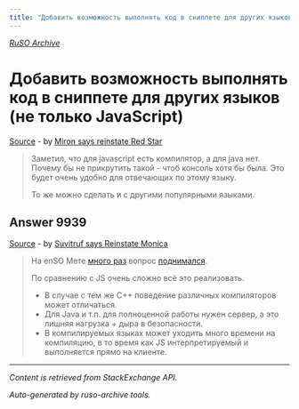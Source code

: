 ```yaml
---
title: "Добавить возможность выполнять код в сниппете для других языков (не только JavaScript)"
---
```

<p><i><a href="https://github.com/MSDN-WhiteKnight/ruso-archive/">RuSO Archive</a></i></p>
<h1>Добавить возможность выполнять код в сниппете для других языков (не только JavaScript)</h1>
<p><a href="https://ru.meta.stackoverflow.com/questions/9938/%d0%94%d0%be%d0%b1%d0%b0%d0%b2%d0%b8%d1%82%d1%8c-%d0%b2%d0%be%d0%b7%d0%bc%d0%be%d0%b6%d0%bd%d0%be%d1%81%d1%82%d1%8c-%d0%b2%d1%8b%d0%bf%d0%be%d0%bb%d0%bd%d1%8f%d1%82%d1%8c-%d0%ba%d0%be%d0%b4-%d0%b2-%d1%81%d0%bd%d0%b8%d0%bf%d0%bf%d0%b5%d1%82%d0%b5-%d0%b4%d0%bb%d1%8f-%d0%b4%d1%80%d1%83%d0%b3%d0%b8%d1%85-%d1%8f%d0%b7%d1%8b%d0%ba%d0%be%d0%b2-%d0%bd%d0%b5-%d1%82%d0%be%d0%bb%d1%8c%d0%ba%d0%be-javas">Source</a> - by <a href="https://ru.meta.stackoverflow.com/users/337682/miron-says-reinstate-red-star">Miron says reinstate Red Star</a></p>
<blockquote>
<p>Заметил, что для javascript есть компилятор, а для java нет. Почему бы не прикрутить такой - чтоб консоль хотя бы была. Это будет очень удобно для отвечающих по этому языку. </p>

<p>То же можно сделать и с другими популярными языками.</p>

</blockquote>
<h2>Answer 9939</h2>
<p><a href="https://ru.meta.stackoverflow.com/a/9939/">Source</a> - by <a href="https://ru.meta.stackoverflow.com/users/15479/suvitruf-says-reinstate-monica">Suvitruf says Reinstate Monica</a></p>
<blockquote>
<p>На enSO Мете <a href="https://meta.stackoverflow.com/q/358746/1991579">много раз</a> вопрос <a href="https://meta.stackoverflow.com/a/327744/1991579">поднимался</a>.</p>

<p>По сравнению с JS очень сложно всё это реализовать. </p>

<ul>
<li>В случае с тем же C++ поведение различных компиляторов может отличаться.</li>
<li>Для Java и т.п. для полноценной работы нужен сервер, а это лишняя нагрузка + дыра в безопасности.</li>
<li>В компилируемых языках может уходить много времени на компиляцию, в то время как JS интерпретируемый и выполняется прямо на клиенте.</li>
</ul>

</blockquote>
<hr/>
<p><i>Content is retrieved from StackExchange API. </i></p>
<p><i>Auto-generated by ruso-archive tools. </i></p>
